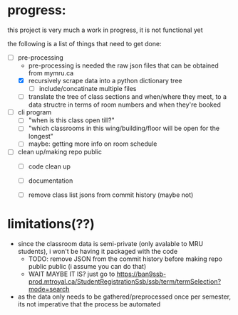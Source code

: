# progress:
this project is very much a work in progress, it is not functional yet

the following is a list of things that need to get done:
- [ ] pre-processing
  - pre-processing is needed the raw json files that can be obtained from mymru.ca
  - [x] recursively scrape data into a python dictionary tree
    - [ ] include/concatinate multiple files
  - [ ] translate the tree of class sections and when/where they meet, to a data structre in terms of room numbers and when they're booked
- [ ] cli program
  - [ ] "when is this class open till?"
  - [ ] "which classrooms in this wing/building/floor will be open for the longest"
  - [ ] maybe: getting more info on room schedule
- [ ] clean up/making repo public
  - [ ] code clean up
  - [ ] documentation
  - [ ] remove class list jsons from commit history (maybe not)


# limitations(??)
- since the classroom data is semi-private (only avalable to MRU students), i won't be having it packaged with the code
  - TODO: remove JSON from the commit history before making repo public public (i assume you can do that)
  - WAIT MAYBE IT IS? just go to <https://ban9ssb-prod.mtroyal.ca/StudentRegistrationSsb/ssb/term/termSelection?mode=search>
- as the data only needs to be gathered/preprocessed once per semester, its not imperative that the process be automated
